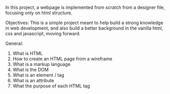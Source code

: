 In this project, a webpage is implemented from scratch from a designer file, focusing only on html structure.

Objectives:
This is a simple project meant to help build a strong knowledge in web development, and also build a better background in the vanilla html, css and javascript, moving forward.

General:
1. What is HTML
2. How to create an HTML page from a wireframe
3. What is a markup language
4. What is the DOM
5. What is an element / tag
6. What is an attribute
7. What the purpose of each HTML tag

